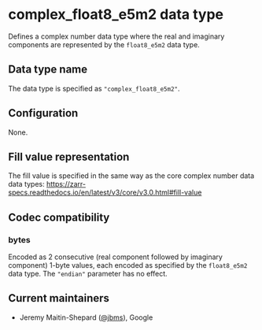 # complex_float8_e5m2 data type

Defines a complex number data type where the real and imaginary components are
represented by the `float8_e5m2` data type.

## Data type name

The data type is specified as `"complex_float8_e5m2"`.

## Configuration

None.

## Fill value representation

The fill value is specified in the same way as the core complex number data data types:
https://zarr-specs.readthedocs.io/en/latest/v3/core/v3.0.html#fill-value

## Codec compatibility

### bytes

Encoded as 2 consecutive (real component followed by imaginary component) 1-byte
values, each encoded as specified by the `float8_e5m2` data type. The `"endian"`
parameter has no effect.

## Current maintainers

* Jeremy Maitin-Shepard ([@jbms](https://github.com/jbms)), Google
